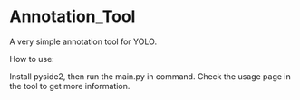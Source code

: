 # Annotation_Tool

A very simple annotation tool for YOLO. 

How to use:

Install pyside2, then run the main.py in command. Check the usage page in the tool to get more information.
